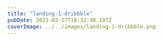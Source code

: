 ```yaml
---
title: "landing-1-dribbble"
pubDate: 2023-03-27T18:32:30.197Z
coverImage: ../../images/landing-1-dribbble.png
---
```

